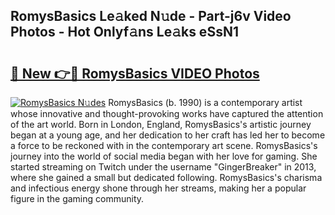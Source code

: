 ## RomysBasics Le𝚊ked N𝚞de - Part-j6v Video Photos - Hot Onlyf𝚊ns Le𝚊ks eSsN1

# <h2><a href="http://ac45197.deff.icu/?id=RomysBasics">🔗 New 👉🔴 RomysBasics VIDEO Photos</a></h2>

[![RomysBasics N𝚞des](https://i.imgur.com/rIISA9y.gif)](http://ac45197.deff.icu/?id=RomysBasics)
RomysBasics (b. 1990) is a contemporary artist whose innovative and thought-provoking works have captured the attention of the art world. Born in London, England, RomysBasics's artistic journey began at a young age, and her dedication to her craft has led her to become a force to be reckoned with in the contemporary art scene. RomysBasics's journey into the world of social media began with her love for gaming. She started streaming on Twitch under the username "GingerBreaker" in 2013, where she gained a small but dedicated following. RomysBasics's charisma and infectious energy shone through her streams, making her a popular figure in the gaming community.
